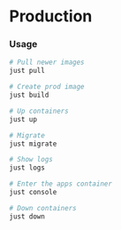 # Production

### Usage

```bash
# Pull newer images
just pull

# Create prod image
just build

# Up containers
just up

# Migrate
just migrate

# Show logs
just logs

# Enter the apps container
just console

# Down containers
just down
```
